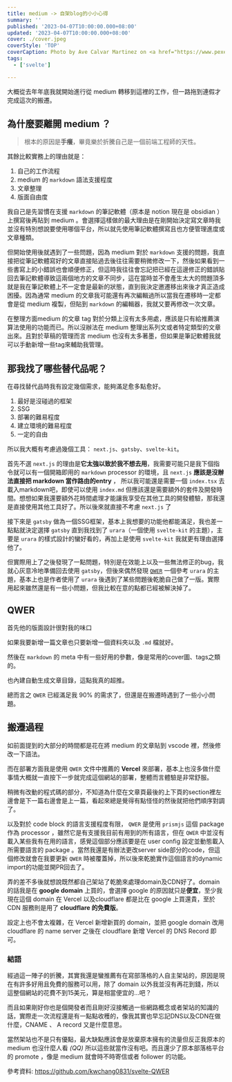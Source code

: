 ```yaml
---
title: medium -> 自架blog的小小心得
summary: ''
published: '2023-04-07T10:00:00.000+08:00'
updated: '2023-04-07T10:00:00.000+08:00'
cover: ./cover.jpeg
coverStyle: 'TOP'
coverCaption: Photo by Ave Calvar Martinez on <a href="https://www.pexels.com/zh-tw/photo/3139473/">Pexels</a>
tags:
  - ['svelte']

---
```


  
大概從去年年底我就開始進行從 medium 轉移到這裡的工作，但一路拖到連假才完成這次的搬遷。

## 為什麼要離開 medium ？

> 根本的原因是**手癢**，畢竟樂於折騰自己是一個前端工程師的天性。

其餘比較實務上的理由就是：

1. 自己的工作流程
2. medium 的 `markdown` 語法支援程度
3. 文章整理
4. 版面自由度

我自己是先習慣在支援 `markdown` 的筆記軟體（原本是 notion 現在是 obsidian ）上撰寫後再貼到 medium 。會選擇這樣做的最大理由是在剛開始決定寫文章時我並沒有特別想說要使用哪個平台，所以就先使用筆記軟體撰寫且也方便管理進度或文章種類。

但開始使用後就遇到了一些問題，因為 medium 對於 `markdown` 支援的問題，我直接把從筆記軟體寫好的文章直接貼過去後往往需要稍微修改一下，然後如果看到一些書寫上的小錯誤也會順便修正，但這時我往往會忘記把已經在這邊修正的錯誤貼回去筆記軟體導致這兩個地方的文章不同步，這在當時並不會產生太大的問題頂多就是我在筆記軟體上不一定會是最新的狀態，直到我決定邀遷移出來後才真正造成困擾。因為通常 medium 的文章我可能還有再次編輯過所以當我在遷移時一定都會是從 medium 複製，但貼到 `markdown` 的編輯器，我就又要再修改一次文章。

在整理方面medium 的文章 tag 對於分類上沒有太多用處，應該是只有給推薦演算法使用的功能而已。所以沒辦法在 medium 整理出系列文或者特定類型的文章出來。且對於草稿的管理而言 medium 也沒有太多著墨，但如果是筆記軟體我就可以手動新增一些tag來輔助我管理。

## 那我找了哪些替代品呢？

在尋找替代品時我有設定幾個需求，能夠滿足愈多點愈好。
  
1. 最好是沒碰過的框架
2. SSG
3. 部署的難易程度
4. 建立環境的難易程度
5. 一定的自由

所以我大概有考慮過幾個工具： `next.js`、`gatsby`、`svelte-kit`。
  
首先不選 `next.js` 的理由是**它太強以致於我不想去用**，我需要可能只是我下個指令就可以有一個開箱即用的 `markdown` processor 的環境，且 `next.js` **應該是沒辦法直接把 markdown 當作路由的entry** ， 所以我可能還是需要一個 `index.tsx` 去載入markdown吧，即使可以使用 `index.md` 但應該還是需要額外的套件及開發時間。想想如果我還要額外花時間處理才能讓我享受在其他工具的開發體驗，那我還是直接使用其他工具好了。所以後來就直接不考慮 `next.js` 了

接下來是 `gatsby` 做為一個SSG框架，基本上我想要的功能他都能滿足，我也差一點點就決定選擇 `gatsby` 直到我找到了 `urara`（一個使用 `svelte-kit` 的主題），主要是 `urara` 的樣式設計的蠻好看的，再加上是使用 `svelte-kit` 我就更有理由選擇他了。

但實際用上了之後發現了一點問題，特別是在效能上以及一些無法修正的bug，我就心灰意冷地準備回去使用 `gatsby`，但後來偶然發現 [`QWER`](https://github.com/kwchang0831/svelte-QWER) 一個參考 `urara` 的主題，基本上也是作者使用了 `urara` 後遇到了某些問題後乾脆自己做了一版。實際用起來雖然還是有一些小問題，但我比較在意的點都已經被解決掉了。

## QWER

首先他的版面設計很對我的味口
<ImgZoom src='/2023-04-07/QWER-2.jpeg' alt='首頁' class="h-full object-cover" />

如果我要新增一篇文章也只要新增一個資料夾以及 `.md` 檔就好。
<ImgZoom src='/2023-04-07/QWER-1.png' alt='檔案路由' class="h-full object-cover" />

然後在 `markdown` 的 meta 中有一些好用的參數，像是常用的cover圖、tags之類的。
<ImgZoom src='/2023-04-07/QWER-3.png' alt='檔案路由' class="h-full object-cover" />

也內建自動生成文章目錄，這點我真的超推。
<ImgZoom src='/2023-04-07/QWER-4.png' alt='檔案路由' class="h-full object-cover" />

總而言之 `QWER` 已經滿足我 90% 的需求了，但還是在搬遷時遇到了一些小小問題。

## 搬遷過程

如前面提到的大部分的時間都是花在將 medium 的文章貼到 vscode 裡，然後修改一下語法。

而在部署方面我是使用 `QWER` 文件中推薦的 **Vercel** 來部署，基本上也沒多做什麼事情大概就一直按下一步就完成這個網站的部署，整體而言體驗是非常舒服。

稍微有改動的程式碼的部分，不知道為什麼在文章頁最後的上下頁的section裡左邊會是下一篇右邊會是上一篇，看起來總是覺得有點怪怪的然後就把他們順序對調了。

以及對於 code block 的語言支援程度有限， `QWER` 是使用 `prismjs` 這個 package 作為 processor ，雖然它是有支援我目前有用到的所有語言，但在 `QWER` 中並沒有載入某些我有在用的語言，感覺這個部分應該要是在 user config 設定並動態載入所需要語言的 package 。當然我還是有辦法更改server side部分的code，但這個修改就會在我要更新 `QWER` 時被覆蓋掉，所以後來乾脆實作這個語言的dynamic import的功能並開PR回去了。

弄的差不多後就想說既然都自己架站了乾脆來處理domain及CDN好了。domain 的話我是在 **google domain** 上買的，會選擇 google 的原因就只是**便宜**，至少我現在這個 domain 在 Vercel 以及cloudflare 都是比在 google 上買還貴，至於 CDN 服務則是用了 **cloudflare 的免費版**。

設定上也不會太複雜，在 Vercel 新增新買的 domain，並把 google domain 改用 cloudflare 的 name server 之後在 cloudflare 新增 Vercel 的 DNS Record 即可。

### 結語

經過這一陣子的折騰，其實我還是蠻推薦有在寫部落格的人自主架站的，原因是現在有許多好用且免費的服務可以用，除了 domain 以外我並沒有再花到錢，所以這整個網站的花費不到15美元，算是相當便宜的...吧？

而且如果剛好你也是個開發者而且剛好沒接觸過一些網路概念或者架站的知識的話，實際走一次流程還是有一點點收穫的，像我其實也早忘記DNS以及CDN在做什麼，CNAME 、 A record 又是什麼意思。

當然架站也不是只有優點，最大缺點應該會是放棄原本擁有的流量但反正我原本的 medium 也沒什麼人看 *(QQ)* 所以這些就當作沒有吧。而且還少了原本部落格平台的 promote ，像是 medium 就會時不時寄信或者 follower 的功能。


參考資料: 
https://github.com/kwchang0831/svelte-QWER